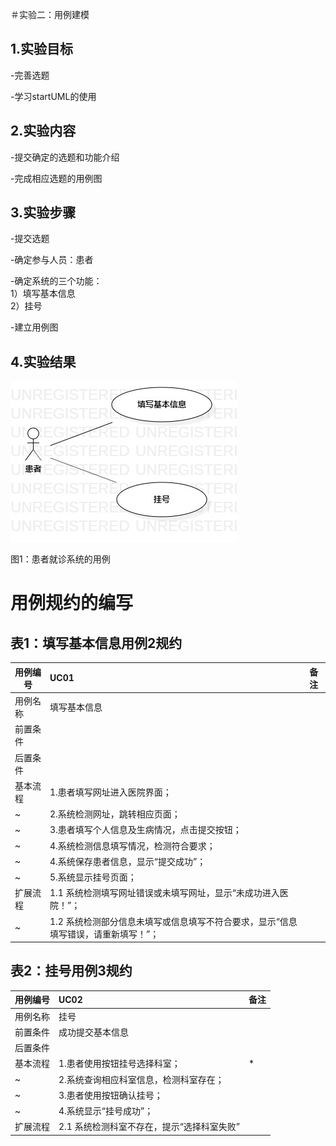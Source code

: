 ＃实验二：用例建模

## 1.实验目标
-完善选题

-学习startUML的使用

## 2.实验内容
-提交确定的选题和功能介绍

-完成相应选题的用例图

## 3.实验步骤
-提交选题

-确定参与人员：患者 

-确定系统的三个功能：  
  1）填写基本信息  
  2）挂号
  
-建立用例图

## 4.实验结果

![用例图](./实验二.jpg)

图1：患者就诊系统的用例

# 用例规约的编写




## 表1：填写基本信息用例2规约  

用例编号  | UC01 | 备注  
-|:-|-  
用例名称  | 填写基本信息   |   
前置条件  |   | 
后置条件  |   | 
基本流程  | 1.患者填写网址进入医院界面；  |
~| 2.系统检测网址，跳转相应页面；   |   
~| 3.患者填写个人信息及生病情况，点击提交按钮；   |  
~| 4.系统检测信息填写情况，检测符合要求；   | 
~| 4.系统保存患者信息，显示“提交成功”；   | 
~| 5.系统显示挂号页面；   | 
扩展流程  | 1.1 系统检测填写网址错误或未填写网址，显示“未成功进入医院！”；  |  
~| 1.2 系统检测部分信息未填写或信息填写不符合要求，显示“信息填写错误，请重新填写！”；  |  


## 表2：挂号用例3规约  

用例编号  | UC02 | 备注  
-|:-|-  
用例名称  | 挂号  |   
前置条件  |    成功提交基本信息  |    
后置条件  |      |   
基本流程  | 1.患者使用按钮挂号选择科室；  |*  
~| 2.系统查询相应科室信息，检测科室存在；  |   
~| 3.患者使用按钮确认挂号；  | 
~| 4.系统显示“挂号成功”；  | 
扩展流程  | 2.1 系统检测科室不存在，提示“选择科室失败”  |
